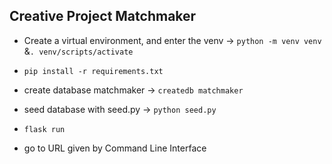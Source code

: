 ## Creative Project Matchmaker

* Create a virtual environment, and enter the venv ->  `python -m venv venv` &`. venv/scripts/activate`
* `pip install -r requirements.txt`
* create database matchmaker -> `createdb matchmaker`
* seed database with seed.py -> `python seed.py`
* `flask run`

* go to URL given by Command Line Interface 

